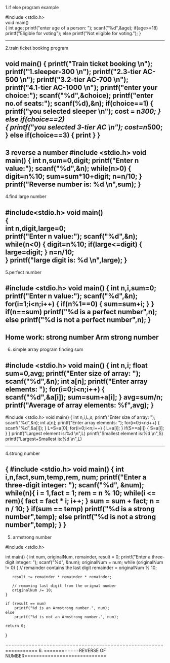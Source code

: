 1.if else program example

#include <stdio.h>                                       
void main()                                              
{
int age;
printf("enter age of a person: ");
scanf("%d",&age);
if(age>=18)
         printf("Eligible for voting");
else
         printf("Not eligible for voting.");
}

------------------------------------------------------------------------------------
2.train ticket booking program

void main()
{
    printf("Train ticket booking \n");
    printf("1.sleeper-300 \n");
    printf("2.3-tier AC-500 \n");
    printf("3.2-tier AC-700 \n");
    printf("4.1-tier AC-1000 \n");
    printf("enter your choice:");
    scanf("%d",&choice);
    printf("enter no.of seats:");
    scanf(%d),&n);
    if(choice==1)
    {
        printf("you selected sleeper \n");
        cost = n*300;
    }
    else if(choice==2)        
    {
        printf("you selected 3-tier AC \n");
        cost=n*500;
    }
    else if(choice==3)
    {
        print
    }
}
------------------------------------------------------------------------------------

3 reverse a number
#include <stdio.h>
void main()
{
  int n,sum=0,digit;
  printf("Enter n value:");
  scanf("%d",&n);
  while(n>0)
  {
      digit=n%10;
      sum=sum*10+digit;
      n=n/10;
  }
  printf("Reverse number is: %d \n",sum);
}
---------------------------------------------------------------------------------------
4.find large number

#include<stdio.h>
void main()  
{  
    int n,digit,large=0;  
   printf("Enter n value:"); 
   scanf("%d",&n);
   while(n<0)
   {
      digit=n%10;
      if(large<=digit)
      {
          large=digit;
      }
         n=n/10;   
   }
   printf("large digit is: %d \n",large);
} 
-------------------------------------------------------------------------------

5.perfect number

#include <stdio.h>
void main()
{
  int n,i,sum=0;
  printf("Enter n value:");	
  scanf("%d",&n);
  for(i=1;i<n;i++)
  {
      if(n%1==0)
      {
          sum=sum+i;
      }
  }                                                      
  if(n==sum)
        printf("%d is a perfect number",n);
  else
        printf("%d is not a perfect number",n);
}
-----------------------------------------------------------------------------------
   Home work:
  strong number
  Arm strong number
-------------------------------------------------------
6. simple array program finding sum

#include <stdio.h>
void main()
{
  int n,i;
  float sum=0,avg;
  printf("Enter size of array: ");
  scanf("%d",&n);
  int a[n];
  printf("Enter array elements: ");
  for(i=0;i<n;i++)
  {
      scanf("%d",&a[i]);
      sum=sum+a[i];
  }
  avg=sum/n;
  printf("Average of array elements: %f",avg);
}
----------------------------------------------------
#include <stdio.h>
void main()
{
  int n,i,L,s;
  printf("Enter size of array: ");
  scanf("%d",&n);
  int a[n];
  printf("Enter array elements: ");
  for(i=0;i<n;i++)
  {
      scanf("%d",&a[i]);
  }
  L=S=a[0];
  for(i=0;i<n;i++)
  {
      L=a[i];
  }
  if(S>=a[i])
  {
      S=a[i];
  }
}
printf("Largest element is:%d \n",L)
printf("Smallest element is:%d \n",S)
printf("Largest+Smallest is:%d \n",L)



-----------------------------------------------------------------------------
4.strong number

{
#include <stdio.h>
void main()
{
    int i,n,fact,sum,temp,rem, num;
    printf("Enter a three-digit integer: ");
    scanf("%d", &num);
while(n){
   i = 1,fact = 1;
   rem = n % 10;
   while(i <= rem){
      fact = fact * i;
      i++;
   }
   sum = sum + fact;
   n = n / 10;
}
if(sum == temp)
   printf("%d is a strong number",temp);
else
   printf("%d is not a strong number",temp);
}
}
-----------------------------------------------------------------------

5. armstrong number

#include <stdio.h>

int main()
{
    int num, originalNum, remainder, result = 0;
    printf("Enter a three-digit integer: ");
    scanf("%d", &num);
    originalNum = num;
    while (originalNum != 0) {
       // remainder contains the last digit
        remainder = originalNum % 10;
        
       result += remainder * remainder * remainder;
        
       // removing last digit from the orignal number
       originalNum /= 10;
    }

    if (result == num)
        printf("%d is an Armstrong number.", num);
    else
        printf("%d is not an Armstrong number.", num);

    return 0;
}

=================================================================
6. ============REVERSE OF NUMBER============================
